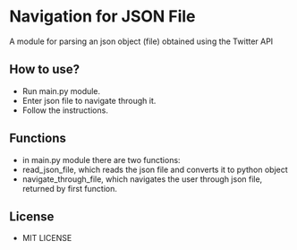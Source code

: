 # Navigation for JSON File
A module for parsing an json object (file) obtained using the Twitter API 

## How to use?
- Run main.py module.
- Enter json file to navigate through it.
- Follow the instructions.

## Functions
- in main.py module there are two functions:
- read_json_file, which reads the json file and converts it to python object
- navigate_through_file, which navigates the user through json file, returned by first function.

## License
- MIT LICENSE
